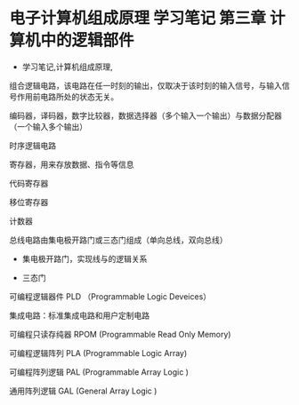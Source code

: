 # 电子计算机组成原理 学习笔记 第三章 计算机中的逻辑部件
- 学习笔记,计算机组成原理,


组合逻辑电路，该电路在任一时刻的输出，仅取决于该时刻的输入信号，与输入信号作用前电路所处的状态无关。

编码器，译码器，数字比较器，数据选择器（多个输入一个输出）与数据分配器（一个输入多个输出）

时序逻辑电路

寄存器，用来存放数据、指令等信息

代码寄存器

移位寄存器

计数器

总线电路由集电极开路门或三态门组成（单向总线，双向总线）

 - 集电极开路门，实现线与的逻辑关系
 
 - 三态门

可编程逻辑器件 PLD （Programmable Logic Deveices）

集成电路：标准集成电路和用户定制电路

可编程只读存纯器 RPOM (Programmable Read Only Memory)

可编程逻辑阵列 PLA (Programmable Logic Array)

可编程阵列逻辑 PAL (Programmable Array Logic )

通用阵列逻辑 GAL (General Array Logic )
